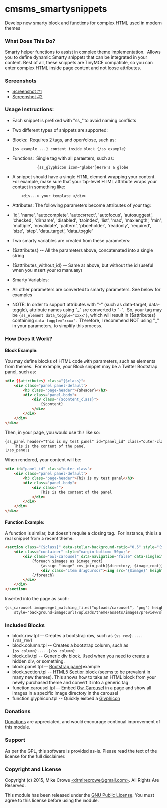 # cmsms_smartysnippets
Develop new smarty block and functions for complex HTML used in modern themes

### What Does This Do?

Smarty helper functions to assist in complex theme implementation.&nbsp; Allows you to define dynamic Smarty snippets that can be integrated in your content.  Best of all, these snippets are TinyMCE compatible, so you can enter complex HTML inside page content and not loose attributes.

### Screenshots

* [Screenshot #1](https://raw.githubusercontent.com/drmikecrowe/cmsms_smartysnippets/master/SmartySnippets1.png)
* [Screenshot #2](https://raw.githubusercontent.com/drmikecrowe/cmsms_smartysnippets/master/SmartySnippets2.png)

### Usage Instructions:

*   Each snippet is prefixed with "ss_" to avoid naming conflicts
*   Two different types of snippets are supported:

*   Blocks:&nbsp; Requires 2 tags, and open/close, such as:

    ````{ss_example ...} content inside block {/ss_example}    ````

*   Functions:&nbsp; Single tag with all paramters, such as:

    ````            {ss_glyphicon icon="globe"}Here's a globe    ````

*   A snippet should have a single HTML element wrapping your content.  For example, make sure that your top-level HTML attribute wraps your contact in something like:

    ````    <div...> your template </div>````

*   Attributes:  The following parameters become attributes of your tag:

  *  'id', 'name', 'autocomplete', 'autocorrect', 'autofocus',  'autosuggest', 'checked', 'dirname', 'disabled', 'tabindex', 'list',  'max', 'maxlength', 'min', 'multiple', 'novalidate', 'pattern',  'placeholder', 'readonly', 'required', 'size', 'step', 'data\_target', 'data\_toggle'

*   Two smarty variables are created from these parameters:

  *   {$attributes} -- All the parameters above, concatenated into a single string
  *   {$attributes_without_id} -- Same as above, but without the id (useful when you insert your id manually)

*   Smarty Variables:

*   All other parameters are converted to smarty parameters. See below for examples
  *   NOTE: In order to support attributes with "-" (such as data-target, data-toggle), attribute names using "\_" are converted to "-".&nbsp; So, your tag may be `{ss_element data_toggle="xxxx"}`, which will result in {$attributes} containing `data-toggle="xxxx"`.&nbsp; Therefore, I recommend NOT using "\_" in your parameters, to simplify this process.

### How Does It Work?

#### Block Example:

You may define blocks of HTML code with parameters, such as elements
    from themes.&nbsp; For example, your Block snippet may be a Twitter
    Bootstrap panel, such as:

``` HTML
<div {$attributes} class="{$class}">
    <div class="panel panel-default">
        <h3 class="page-header">{$header}</h3>
        <div class="panel-body">
            <div class="{$content_class}">
                {$content}
            </div>
        </div>
    </div>
</div>
```

Then, in your page, you would use this like so:

``` HTML
{ss_panel header="This is my test panel" id="panel_id" class="outer-class" contentclass="content-class"}
    This is the content of the panel
{/ss_panel}
```

When rendered, your content will be:

``` HTML
<div id="panel_id" class="outer-class">
    <div class="panel panel-default">
        <h3 class="page-header">This is my test panel</h3>
        <div class="panel-body">
            <div class="">
                This is the content of the panel
            </div>
        </div>
    </div>
</div>
```

#### Function Example:
A function is similar, but doesn't require a closing tag.&nbsp; For instance, this is a real snippet from a recent theme:

``` HTML
<section class="{$class}" data-stellar-background-ratio="0.5" style="{$style}">
    <div class="container" style="margin-bottom: 50px;">
        <div class="owl-carousel" data-navigation="false" data-singleitem="false" data-autoplay="true" data-animation="bounceIn">
            {foreach $images as $image_root}
                {assign "image" cms_join_path($directory, $image_root)}
                <div class="item dragCursor"><img src="{$image}" height="{$height}" alt="..."/></div>
            {/foreach}
        </div>
    </div>
</section>
```

Inserted into the page as such:

``` HTML
{ss_carousel images=get_matching_files("uploads/carousel", "png") height="200px" directory="uploads/carousel" class="color parallax" data-stellar-background-ratio="0.5"
    style="background-image:url(/uploads/theme/assets/images/preview/slider/parallax_bg.jpg)"}
```

### Included Blocks

* block.row.tpl -- Creates a bootstrap row, such as ```{ss_row}.....{/ss_row}```
* block.column.tpl -- Creates a bootstrap column, such as ```{ss_column}.....{/ss_column}```
* block.div.tpl -- Generic div block.  Used when you need to create a hidden div, or something.
* block.panel.tpl -- [Bootstrap panel](http://bootstrapdocs.com/v3.2.0/docs/components/#panels) example
* block.section.tpl -- [HTML5 Section block](https://developer.mozilla.org/en-US/docs/Web/HTML/Element/section) (seems to be prevalent in many new themes).  This shows how to take an HTML block from your newly purchased theme and convert it into a generic tag
* function.carousel.tpl -- Embed [Owl Carousel](http://owlgraphic.com/owlcarousel/) in a page and show all images in a specific image directory in the carousel
* function.glyphicon.tpl -- Quickly embed a [Glyphicon](http://glyphicons.com/)


### Donations

 [Donations](https://www.paypal.com/cgi-bin/webscr?cmd=_s-xclick&hosted_button_id=TGALC82DKFEJ4) are appreciated, and would encourage continual improvement of this module.




### Support

As per the GPL, this software is provided as-is. Please read the
    text of the license for the full disclaimer.

### Copyright and License

Copyright (c) 2015, Mike Crowe [&lt;drmikecrowe@gmail.com&gt;](mailto:drmikecrowe@gmail.com).
    All Rights Are Reserved.

This module has been released under the [GNU Public
    License](http://www.gnu.org/licenses/licenses.html#GPL).
    You must agree to this license before using the module.
